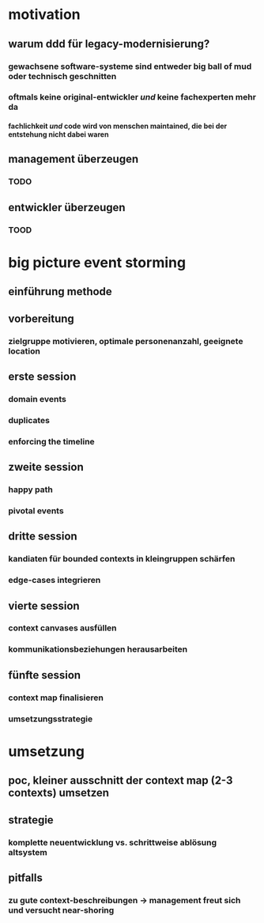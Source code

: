 # motivation
## warum ddd für legacy-modernisierung? 
### gewachsene software-systeme sind entweder big ball of mud oder technisch geschnitten
### oftmals keine original-entwickler _und_ keine fachexperten mehr da
#### fachlichkeit _und_ code wird von menschen maintained, die bei der entstehung nicht dabei waren
## management überzeugen
### TODO
## entwickler überzeugen
### TOOD

# big picture event storming
## einführung methode
## vorbereitung
### zielgruppe motivieren, optimale personenanzahl, geeignete location
## erste session
### domain events
### duplicates
### enforcing the timeline
## zweite session
### happy path
### pivotal events
## dritte session
### kandiaten für bounded contexts in kleingruppen schärfen
### edge-cases integrieren
## vierte session
### context canvases ausfüllen
### kommunikationsbeziehungen herausarbeiten
## fünfte session
### context map finalisieren
### umsetzungsstrategie

# umsetzung
## poc, kleiner ausschnitt der context map (2-3 contexts) umsetzen
## strategie
### komplette neuentwicklung vs. schrittweise ablösung altsystem
## pitfalls
### zu gute context-beschreibungen -> management freut sich und versucht near-shoring